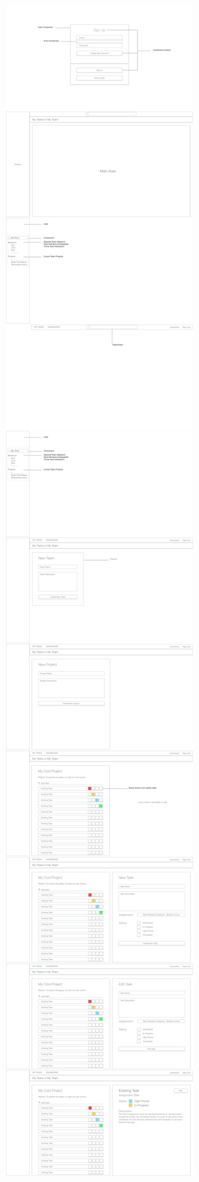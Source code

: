 <kbd>
  <img src="./wireframes/auth.png" />
</kbd>

<kbd>
  <img src="./wireframes/logged_in.png" />
</kbd>

<kbd>
  <img src="./wireframes/sidebar.png" />
</kbd>

<kbd>
  <img src="./wireframes/header.png" />
</kbd>

<kbd>
  <img src="./wireframes/sidebar.png" />
</kbd>

<kbd>
  <img src="./wireframes/new_team.png" />
</kbd>

<kbd>
  <img src="./wireframes/new_project.png" />
</kbd>

<kbd>
  <img src="./wireframes/project.png" />
</kbd>

<kbd>
  <img src="./wireframes/new_task.png" />
</kbd>

<kbd>
  <img src="./wireframes/edit_task.png" />
</kbd>

<kbd>
  <img src="./wireframes/task.png" />
</kbd>
